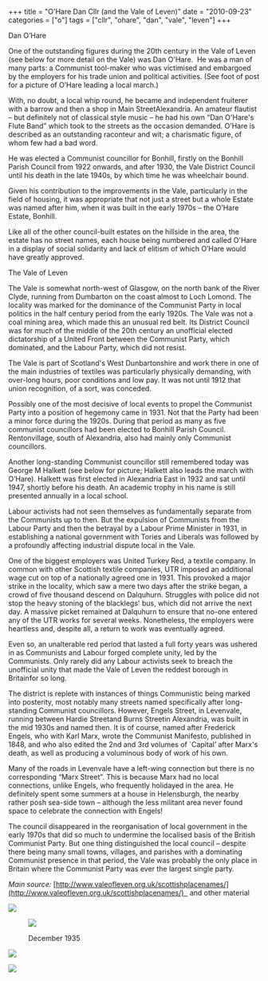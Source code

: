 +++
title = "O'Hare Dan Cllr (and the Vale of Leven)"
date = "2010-09-23"
categories = ["o"]
tags = ["cllr", "ohare", "dan", "vale", "leven"]
+++

Dan O’Hare

One of the outstanding figures during the 20th century in the Vale of Leven (see below for more detail on the Vale) was Dan O'Hare.  He was a man of many parts: a Communist tool-maker who was victimised and embargoed by the employers for his trade union and political activities. (See foot of post for a picture of O’Hare leading a local march.)

With, no doubt, a local whip round, he became and independent fruiterer with a barrow and then a shop in Main StreetAlexandria. An amateur flautist – but definitely not of classical style music – he had his own “Dan O'Hare's Flute Band” which took to the streets as the occasion demanded. O’Hare is described as an outstanding raconteur and wit; a charismatic figure, of whom few had a bad word.

He was elected a Communist councillor for Bonhill, firstly on the Bonhill Parish Council from 1922 onwards, and after 1930, the Vale District Council until his death in the late 1940s, by which time he was wheelchair bound.

Given his contribution to the improvements in the Vale, particularly in the field of housing, it was appropriate that not just a street but a whole Estate was named after him, when it was built in the early 1970s – the O’Hare Estate, Bonhill. 

Like all of the other council-built estates on the hillside in the area, the estate has no street names, each house being numbered and called O'Hare in a display of social solidarity and lack of elitism of which O’Hare would have greatly approved.

The Vale of Leven

The Vale is somewhat north-west of Glasgow, on the north bank of the River Clyde, running from Dumbarton on the coast almost to Loch Lomond. The locality was marked for the dominance of the Communist Party in local politics in the half century period from the early 1920s. The Vale was not a coal mining area, which made this an unusual red belt. Its District Council was for much of the middle of the 20th century an unofficial elected dictatorship of a United Front between the Communist Party, which dominated, and the Labour Party, which did not resist.

The Vale is part of Scotland's West Dunbartonshire and work there in one of the main industries of textiles was particularly physically demanding, with over-long hours, poor conditions and low pay. It was not until 1912 that union recognition, of a sort, was conceded. 

Possibly one of the most decisive of local events to propel the Communist Party into a position of hegemony came in 1931. Not that the Party had been a minor force during the 1920s. During that period as many as five communist councillors had been elected to Bonhill Parish Council. Rentonvillage, south of Alexandria, also had mainly only Communist councillors. 

Another long-standing Communist councillor still remembered today was George M Halkett (see below for picture; Halkett also leads the march with O’Hare). Halkett was first elected in Alexandria East in 1932 and sat until 1947, shortly before his death. An academic trophy in his name is still presented annually in a local school.

Labour activists had not seen themselves as fundamentally separate from the Communists up to then. But the expulsion of Communists from the Labour Party and then the betrayal by a Labour Prime Minister in 1931, in establishing a national government with Tories and Liberals was followed by a profoundly affecting industrial dispute local in the Vale.

One of the biggest employers was United Turkey Red, a textile company. In common with other Scottish textile companies, UTR imposed an additional wage cut on top of a nationally agreed one in 1931. This provoked a major strike in the locality, which saw a mere two days after the strike began, a crowd of five thousand descend on Dalquhurn. Struggles with police did not stop the heavy stoning of the blacklegs' bus, which did not arrive the next day. A massive picket remained at Dalquhurn to ensure that no-one entered any of the UTR works for several weeks. Nonetheless, the employers were heartless and, despite all, a return to work was eventually agreed.

Even so, an unalterable red period that lasted a full forty years was ushered in as Communists and Labour forged complete unity, led by the Communists. Only rarely did any Labour activists seek to breach the unofficial unity that made the Vale of Leven the reddest borough in Britainfor so long.

The district is replete with instances of things Communistic being marked into posterity, most notably many streets named specifically after long-standing Communist councillors. However, Engels Street, in Levenvale, running between Hardie Streetand Burns Streetin Alexandria, was built in the mid 1930s and named then. It is of course, named after Frederick Engels, who with Karl Marx, wrote the Communist Manifesto, published in 1848, and who also edited the 2nd and 3rd volumes of \`Capital’ after Marx's death, as well as producing a voluminous body of work of his own.

Many of the roads in Levenvale have a left-wing connection but there is no corresponding “Marx Street”. This is because Marx had no local connections, unlike Engels, who frequently holidayed in the area. He definitely spent some summers at a house in Helensburgh, the nearby rather posh sea-side town – although the less militant area never found space to celebrate the connection with Engels!

The council disappeared in the reorganisation of local government in the early 1970s that did so much to undermine the localised basis of the British Communist Party. But one thing distinguished the local council – despite there being many small towns, villages, and parishes with a dominating Communist presence in that period, the Vale was probably the only place in Britain where the Communist Party was ever the largest single party.

_Main source:_ [http://www.valeofleven.org.uk/scottishplacenames/](http://www.valeofleven.org.uk/scottishplacenames/)   and other material

![](https://grahamstevenson.me.uk/wp-content/uploads/2019/12/74FDDA7E-4F65-4E09-AEF5-8F0C3841FAB1-1-1024x628.jpeg)

<figure>

![](https://grahamstevenson.me.uk/wp-content/uploads/2019/12/40100B96-298D-424F-B2FA-11BE1B2DE15A-1024x628.jpeg)

<figcaption>

December 1935

</figcaption>

</figure>

![](https://grahamstevenson.me.uk/wp-content/uploads/2019/12/73E04257-ABC0-4842-9FC4-7D5A2194FAA2-1024x628.jpeg)

![](https://grahamstevenson.me.uk/wp-content/uploads/2019/12/DC16F207-0589-4A8B-A9BD-8FF35AB1F5C1.jpeg)
